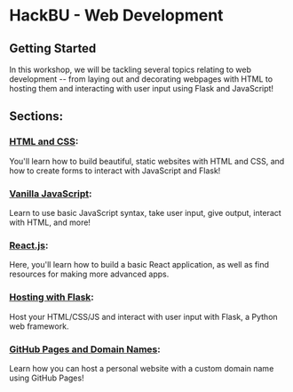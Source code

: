 # HackBU - Web Development

## Getting Started

In this workshop, we will be tackling several topics relating to web development -- from laying out and decorating webpages with HTML to hosting them and interacting with user input using Flask and JavaScript!

## Sections:

### [HTML and CSS](https://github.com/HackBinghamton/WebDevelopmentWorkshop/tree/master/Intro%20to%20HTML%20and%20CSS):
You'll learn how to build beautiful, static websites with HTML and CSS, and how to create forms to interact with JavaScript and Flask!

### [Vanilla JavaScript](https://github.com/HackBinghamton/WebDevelopmentWorkshop/blob/master/JavaScript/introToJavaScript.md):
Learn to use basic JavaScript syntax, take user input, give output, interact with HTML, and more!

### [React.js](https://github.com/HackBinghamton/WebDevelopmentWorkshop/tree/master/React.js):
Here, you'll learn how to build a basic React application, as well as find resources for making more advanced apps.

### [Hosting with Flask](https://github.com/HackBinghamton/WebDevelopmentWorkshop/tree/master/Hosting%20with%20Flask):
Host your HTML/CSS/JS and interact with user input with Flask, a Python web framework.

### [GitHub Pages and Domain Names](https://github.com/HackBinghamton/WebDevelopmentWorkshop/tree/master/GitHub%20Pages%2C%20Domain%20Names%2C%20and%20Jekyll):
Learn how you can host a personal website with a custom domain name using GitHub Pages!
